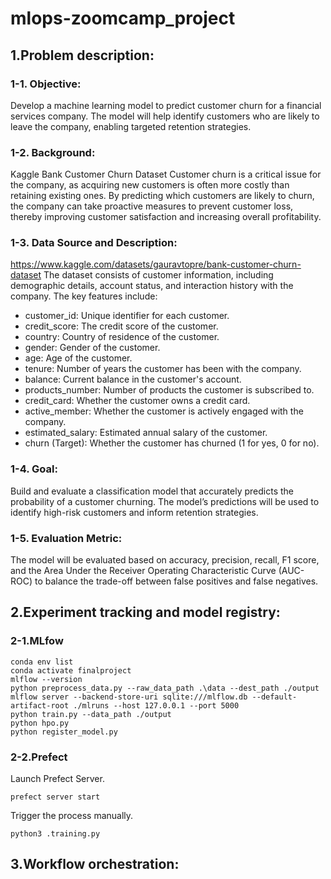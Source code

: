 # mlops-zoomcamp_project
## 1.Problem description:
### 1-1. Objective:
Develop a machine learning model to predict customer churn for a financial services company. The model will help identify customers who are likely to leave the company, enabling targeted retention strategies.
### 1-2. Background:
Kaggle Bank Customer Churn Dataset Customer churn is a critical issue for the company, as acquiring new customers is often more costly than retaining existing ones. By predicting which customers are likely to churn, the company can take proactive measures to prevent customer loss, thereby improving customer satisfaction and increasing overall profitability.
### 1-3. Data Source and Description:
https://www.kaggle.com/datasets/gauravtopre/bank-customer-churn-dataset
The dataset consists of customer information, including demographic details, account status, and interaction history with the company. The key features include:
- customer_id: Unique identifier for each customer.
- credit_score: The credit score of the customer.
- country: Country of residence of the customer.
- gender: Gender of the customer.
- age: Age of the customer.
- tenure: Number of years the customer has been with the company.
- balance: Current balance in the customer's account.
- products_number: Number of products the customer is subscribed to.
- credit_card: Whether the customer owns a credit card.
- active_member: Whether the customer is actively engaged with the company.
- estimated_salary: Estimated annual salary of the customer.
- churn (Target): Whether the customer has churned (1 for yes, 0 for no).
### 1-4. Goal:
Build and evaluate a classification model that accurately predicts the probability of a customer churning. The model’s predictions will be used to identify high-risk customers and inform retention strategies.
### 1-5. Evaluation Metric:
The model will be evaluated based on accuracy, precision, recall, F1 score, and the Area Under the Receiver Operating Characteristic Curve (AUC-ROC) to balance the trade-off between false positives and false negatives.
## 2.Experiment tracking and model registry:
### 2-1.MLfow
```
conda env list
conda activate finalproject
mlflow --version
python preprocess_data.py --raw_data_path .\data --dest_path ./output
mlflow server --backend-store-uri sqlite:///mlflow.db --default-artifact-root ./mlruns --host 127.0.0.1 --port 5000
python train.py --data_path ./output
python hpo.py
python register_model.py
```
### 2-2.Prefect
Launch Prefect Server.
```
prefect server start
```
Trigger the process manually.
```
python3 .training.py
```
## 3.Workflow orchestration:

